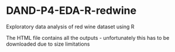 # DAND-P4-EDA-R-redwine
Exploratory data analysis of red wine dataset using R

The HTML file contains all the outputs - unfortunately this has to be downloaded due to size limitations
